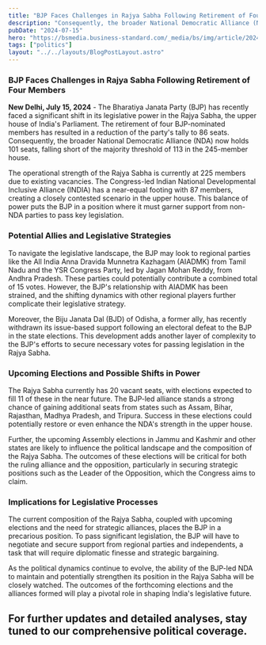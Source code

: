 ```yaml
---
title: "BJP Faces Challenges in Rajya Sabha Following Retirement of Four Members"
description: "Consequently, the broader National Democratic Alliance (NDA) now holds 101 seats, falling short of the majority threshold of 113 in the 245-member house. "
pubDate: "2024-07-15"
hero: "https://bsmedia.business-standard.com/_media/bs/img/article/2024-04/15/full/1713172837-9357.jpg?im=FitAndFill=(826,465)"
tags: ["politics"]
layout: "../../layouts/BlogPostLayout.astro"
---
```

### BJP Faces Challenges in Rajya Sabha Following Retirement of Four Members

**New Delhi, July 15, 2024** - The Bharatiya Janata Party (BJP) has recently faced a significant shift in its legislative power in the Rajya Sabha, the upper house of India's Parliament. The retirement of four BJP-nominated members has resulted in a reduction of the party's tally to 86 seats. Consequently, the broader National Democratic Alliance (NDA) now holds 101 seats, falling short of the majority threshold of 113 in the 245-member house. 

The operational strength of the Rajya Sabha is currently at 225 members due to existing vacancies. The Congress-led Indian National Developmental Inclusive Alliance (INDIA) has a near-equal footing with 87 members, creating a closely contested scenario in the upper house. This balance of power puts the BJP in a position where it must garner support from non-NDA parties to pass key legislation.

### Potential Allies and Legislative Strategies

To navigate the legislative landscape, the BJP may look to regional parties like the All India Anna Dravida Munnetra Kazhagam (AIADMK) from Tamil Nadu and the YSR Congress Party, led by Jagan Mohan Reddy, from Andhra Pradesh. These parties could potentially contribute a combined total of 15 votes. However, the BJP's relationship with AIADMK has been strained, and the shifting dynamics with other regional players further complicate their legislative strategy.

Moreover, the Biju Janata Dal (BJD) of Odisha, a former ally, has recently withdrawn its issue-based support following an electoral defeat to the BJP in the state elections. This development adds another layer of complexity to the BJP's efforts to secure necessary votes for passing legislation in the Rajya Sabha.

### Upcoming Elections and Possible Shifts in Power

The Rajya Sabha currently has 20 vacant seats, with elections expected to fill 11 of these in the near future. The BJP-led alliance stands a strong chance of gaining additional seats from states such as Assam, Bihar, Rajasthan, Madhya Pradesh, and Tripura. Success in these elections could potentially restore or even enhance the NDA's strength in the upper house.

Further, the upcoming Assembly elections in Jammu and Kashmir and other states are likely to influence the political landscape and the composition of the Rajya Sabha. The outcomes of these elections will be critical for both the ruling alliance and the opposition, particularly in securing strategic positions such as the Leader of the Opposition, which the Congress aims to claim.

### Implications for Legislative Processes

The current composition of the Rajya Sabha, coupled with upcoming elections and the need for strategic alliances, places the BJP in a precarious position. To pass significant legislation, the BJP will have to negotiate and secure support from regional parties and independents, a task that will require diplomatic finesse and strategic bargaining.

As the political dynamics continue to evolve, the ability of the BJP-led NDA to maintain and potentially strengthen its position in the Rajya Sabha will be closely watched. The outcomes of the forthcoming elections and the alliances formed will play a pivotal role in shaping India's legislative future.

**For further updates and detailed analyses, stay tuned to our comprehensive political coverage.**
---